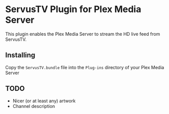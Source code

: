 # ServusTV Plugin for Plex Media Server

This plugin enables the Plex Media Server to stream the HD live feed from ServusTV.

## Installing

Copy the `ServusTV.bundle` file into the `Plug-ins` directory of your Plex Media Server

## TODO

- Nicer (or at least any) artwork
- Channel description
